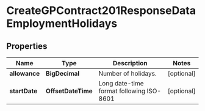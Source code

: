 

# CreateGPContract201ResponseDataEmploymentHolidays


## Properties

| Name | Type | Description | Notes |
|------------ | ------------- | ------------- | -------------|
|**allowance** | **BigDecimal** | Number of holidays. |  [optional] |
|**startDate** | **OffsetDateTime** | Long date-time format following ISO-8601 |  [optional] |



